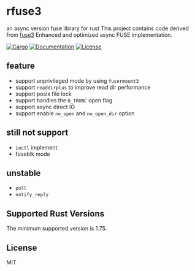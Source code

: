 # rfuse3
an async version fuse library for rust
This project contains code derived from [fuse3](https://github.com/Sherlock-Holo/fuse3)
Enhanced and optimized async FUSE implementation.

[![Cargo](https://img.shields.io/crates/v/fuse3.svg)](
https://crates.io/crates/fuse3)
[![Documentation](https://docs.rs/fuse3/badge.svg)](
https://docs.rs/fuse3)
[![License](https://img.shields.io/badge/license-MIT-blue.svg)](
https://github.com/Sherlock-Holo/fuse3)

## feature

- support unprivileged mode by using `fusermount3`
- support `readdirplus` to improve read dir performance
- support posix file lock
- support handles the `O_TRUNC` open flag
- support async direct IO
- support enable `no_open` and `no_open_dir` option

## still not support

- `ioctl` implement
- fuseblk mode

## unstable

- `poll`
- `notify_reply`

## Supported Rust Versions

The minimum supported version is 1.75.

## License

MIT
